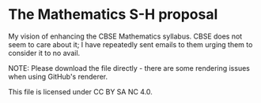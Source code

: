 # The Mathematics S-H proposal
My vision of enhancing the CBSE Mathematics syllabus. CBSE does not seem to care about it; I have repeatedly sent emails to them urging them to consider it to no avail.

NOTE: Please download the file directly - there are some rendering issues when using GitHub's renderer.

This file is licensed under CC BY SA NC 4.0.
